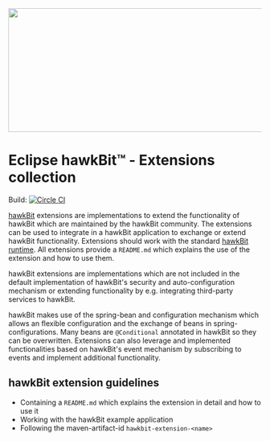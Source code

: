 <img src=hawkbit_logo.png width=533 height=246 />

# Eclipse hawkBit™ - Extensions collection

Build: [![Circle CI](https://circleci.com/gh/eclipse/hawkbit-extensions.svg?style=shield)](https://circleci.com/gh/eclipse/hawkbit-extensions)

[hawkBit](https://github.com/eclipse/hawkbit) extensions are implementations to extend the functionality of hawkBit which are maintained by the hawkBit community. The extensions can be used to integrate in a hawkBit application to exchange or extend hawkBit functionality. Extensions should work with the standard [hawkBit runtime](https://github.com/eclipse/hawkbit/tree/master/hawkbit-runtime/hawkbit-update-server). All extensions provide a `README.md` which explains the use of the extension and how to use them.

hawkBit extensions are implementations which are not included in the default implementation of hawkBit's security and auto-configuration mechanism or extending functionality by e.g. integrating third-party services to hawkBit. 

hawkBit makes use of the spring-bean and configuration mechanism which allows an flexible configuration and the exchange of beans in spring-configurations. Many beans are `@Conditional` annotated in hawkBit so they can be overwritten. Extensions can also leverage and implemented functionalities based on hawkBit's event mechanism by subscribing to events and implement additional functionality. 

## hawkBit extension guidelines

* Containing a `README.md` which explains the extension in detail and how to use it
* Working with the hawkBit example application
* Following the maven-artifact-id `hawkbit-extension-<name>`
